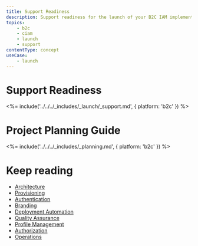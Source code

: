 ```yaml
---
title: Support Readiness 
description: Support readiness for the launch of your B2C IAM implementation.
topics:
    - b2c
    - ciam
    - launch
    - support
contentType: concept
useCase:
    - launch
---
```


# Support Readiness

<%= include('../../../_includes/_launch/_support.md', { platform: 'b2c' }) %>

# Project Planning Guide
<%= include('../../../_includes/_planning.md', { platform: 'b2c' }) %>

# Keep reading
* [Architecture](/architecture-scenarios/implementation/b2c/b2c-architecture)
* [Provisioning](/architecture-scenarios/implementation/b2c/b2c-provisioning)
* [Authentication](/architecture-scenarios/implementation/b2c/b2c-authentication)
* [Branding](/architecture-scenarios/implementation/b2c/b2c-branding)
* [Deployment Automation](/architecture-scenarios/implementation/b2c/b2c-deployment)
* [Quality Assurance](/architecture-scenarios/implementation/b2c/b2c-qa)
* [Profile Management](/architecture-scenarios/implementation/b2c/b2c-profile-mgmt)
* [Authorization](/architecture-scenarios/implementation/b2c/b2c-authorization)
* [Operations](/architecture-scenarios/implementation/b2c/b2c-operations)